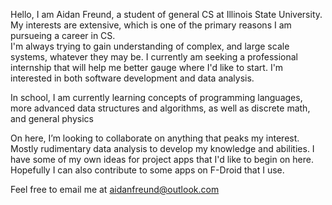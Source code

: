 Hello, I am Aidan Freund, a student of general CS at Illinois State University.
My interests are extensive, which is one of the primary reasons I am pursueing a career in CS.  
I'm always trying to gain understanding of complex, and large scale systems, whatever they may be. 
I currently am seeking a professional internship that will help me better gauge where I'd like to start.
I'm interested in both software development and data analysis.

In school, I am currently learning concepts of programming languages, more advanced data structures and algorithms, as well as discrete math, and general physics

On here, I’m looking to collaborate on anything that peaks my interest.  Mostly rudimentary data analysis to develop my knowledge and abilities. 
I have some of my own ideas for project apps that I'd like to begin on here. Hopefully I can also contribute to some apps on F-Droid that I use.

Feel free to email me at aidanfreund@outlook.com

<!---
aidanfreund/aidanfreund is a ✨ special ✨ repository because its `README.md` (this file) appears on your GitHub profile.
You can click the Preview link to take a look at your changes.
--->

